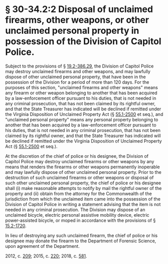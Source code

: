 # § 30-34.2:2 Disposal of unclaimed firearms, other weapons, or other unclaimed personal property in possession of the Division of Capitol Police.

<p>Subject to the provisions of § <a href='/vacode/19.2-386.29/'>19.2-386.29</a>, the Division of Capitol Police may destroy unclaimed firearms and other weapons, and may lawfully dispose of other unclaimed personal property, that have been in the possession of the Division for a period of more than 120 days. For the purposes of this section, "unclaimed firearms and other weapons" means any firearm or other weapon belonging to another that has been acquired by a law-enforcement officer pursuant to his duties, that is not needed in any criminal prosecution, that has not been claimed by its rightful owner, and that the State Treasurer has indicated will be declined if remitted under the Virginia Disposition of Unclaimed Property Act (§ <a href='/vacode/55.1-2500/'>55.1-2500</a> et seq.), and "unclaimed personal property" means any personal property belonging to another that has been acquired by a law-enforcement officer pursuant to his duties, that is not needed in any criminal prosecution, that has not been claimed by its rightful owner, and that the State Treasurer has indicated will be declined if remitted under the Virginia Disposition of Unclaimed Property Act (§ <a href='/vacode/55.1-2500/'>55.1-2500</a> et seq.).</p><p>At the discretion of the chief of police or his designee, the Division of Capitol Police may destroy unclaimed firearms or other weapons by any means that renders the firearms or other weapons permanently inoperable and may lawfully dispose of other unclaimed personal property. Prior to the destruction of such unclaimed firearms or other weapons or disposal of such other unclaimed personal property, the chief of police or his designee shall (i) make reasonable attempts to notify by mail the rightful owner of the property and (ii) obtain from the attorney for the Commonwealth of the jurisdiction from which the unclaimed item came into the possession of the Division of Capitol Police in writing a statement advising that the item is not needed in any criminal prosecution. The Division may dispose of an unclaimed bicycle, electric personal assistive mobility device, electric power-assisted bicycle, or moped in accordance with the provisions of § <a href='/vacode/15.2-1720/'>15.2-1720</a>.</p><p>In lieu of destroying any such unclaimed firearm, the chief of police or his designee may donate the firearm to the Department of Forensic Science, upon agreement of the Department.</p><p>2012, c. <a href='http://lis.virginia.gov/cgi-bin/legp604.exe?121+ful+CHAP0209'>209</a>; 2015, c. <a href='http://lis.virginia.gov/cgi-bin/legp604.exe?151+ful+CHAP0220'>220</a>; 2018, c. <a href='http://lis.virginia.gov/cgi-bin/legp604.exe?181+ful+CHAP0581'>581</a>.</p>